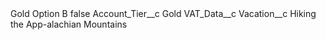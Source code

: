 <?xml version="1.0" encoding="UTF-8"?>
<CustomMetadata xmlns="http://soap.sforce.com/2006/04/metadata" xmlns:xsi="http://www.w3.org/2001/XMLSchema-instance" xmlns:xsd="http://www.w3.org/2001/XMLSchema">
    <label>Gold Option B</label>
    <protected>false</protected>
    <values>
        <field>Account_Tier__c</field>
        <value xsi:type="xsd:string">Gold</value>
    </values>
    <values>
        <field>VAT_Data__c</field>
        <value xsi:nil="true"/>
    </values>
    <values>
        <field>Vacation__c</field>
        <value xsi:type="xsd:string">Hiking the App-alachian Mountains</value>
    </values>
</CustomMetadata>
